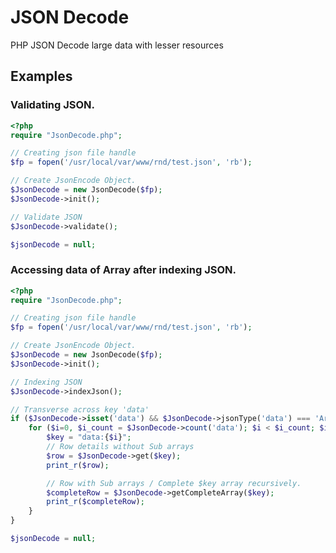 # JSON Decode
 
PHP JSON Decode large data with lesser resources
 

## Examples
 

### Validating JSON.
 
```PHP
<?php
require "JsonDecode.php";

// Creating json file handle
$fp = fopen('/usr/local/var/www/rnd/test.json', 'rb');

// Create JsonEncode Object.
$JsonDecode = new JsonDecode($fp);
$JsonDecode->init();

// Validate JSON
$JsonDecode->validate();

$jsonDecode = null;
```

### Accessing data of Array after indexing JSON.
 
```PHP
<?php
require "JsonDecode.php";

// Creating json file handle
$fp = fopen('/usr/local/var/www/rnd/test.json', 'rb');

// Create JsonEncode Object.
$JsonDecode = new JsonDecode($fp);
$JsonDecode->init();

// Indexing JSON
$JsonDecode->indexJson();

// Transverse across key 'data'
if ($JsonDecode->isset('data') && $JsonDecode->jsonType('data') === 'Array') {
    for ($i=0, $i_count = $JsonDecode->count('data'); $i < $i_count; $i++) {
        $key = "data:{$i}";
        // Row details without Sub arrays
        $row = $JsonDecode->get($key);
        print_r($row);

        // Row with Sub arrays / Complete $key array recursively.
        $completeRow = $JsonDecode->getCompleteArray($key);
        print_r($completeRow);
    }
}

$jsonDecode = null;
```

